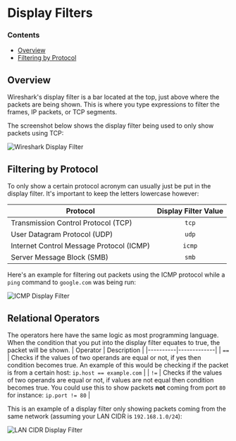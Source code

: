 # Display Filters
<!--TOC_START-->
### Contents
- [Overview](#overview)
- [Filtering by Protocol](#filtering-by-protocol)

<!--TOC_END-->
## Overview
Wireshark's display filter is a bar located at the top, just above where the packets are being shown.
This is where you type expressions to filter the frames, IP packets, or TCP segments.

The screenshot below shows the display filter being used to only show packets using TCP:

![Wireshark Display Filter](https://lh3.googleusercontent.com/VtovFjwfL1fIKWCN8cZ1D_D_gM0sRlACU-Tj0aOGRDkuVj1MFb7fw5oS4qLkcWMXNwDvFumS546eKLJqwMGztwep24tC-DQKgp13lLVO1SRSATgNERooMwBDqc4d6E3GmLFkg56HekgIiAaFp46KUfhNMlHMm8r0zfqYlHmgzj9F5Lu0LMD8Umk_MKZrDW-n0GGVBQabe4pEx0nO2OBXbJxCzJqWzUd9f9czTTWNacs2XTj2nl3kQdMxmFyM4GJoZNAORRyj60PwT83RGyprUwDNnlTXGojOqsrMzktKbUCIpIre4nSZN8vwl_kfKr69p-GDO-DBt9dMHZh7dw2gg2hH8eqOZA5FPs1bwTcJJySrBRzWmFV1u6DW1RySHfFFglno2r3wzWMeyrG0rMLZBYDZiBNfvlMOOTLG_jK8WZ-fyFBQ367oUerKerL6GKwSWvP86VfA1YhZNwrjSQvIxmJAZCbeFpU5A0LJkyNnolOashFVHqIktURpgc2ZkeyJa_hjFvN3qzJ6upw9f7pi-TTnoIhT6BP8W70LpGHuxxb_NncEQj6_sHm0Ksfnv14hz5yraDRKliSTzx87l4izwMSL45neSozGzpR_8feTc3ouSTyoS5hoE1lRLLg4UEmtbvlkWOC_oN2qQLs-QGgWCVu52jcyBEsUtVCFUHKOC7QxGm2227d1uHG0XjIYLITYd_sIgDAUo3oG7lskrtL06Xcchpjf31N4Hovmo3Z0inFOBThP=w1168-h404-no)

## Filtering by Protocol
To only show a certain protocol acronym can usually just be put in the display filter.
It's important to keep the letters lowercase however:

| Protocol | Display Filter Value |
|----------|:--------------------:|
| Transmission Control Protocol (TCP) | `tcp` |
| User Datagram Protocol (UDP) | `udp` |
| Internet Control Message Protocol (ICMP) | `icmp` |
| Server Message Block (SMB) | `smb` |

Here's an example for filtering out packets using the ICMP protocol while a `ping` command to `google.com` was being run:

![ICMP Display Filter](https://lh3.googleusercontent.com/U2zRdDiNO2U4i_ToQbjnaz6dONiqcPzH-SZLKm4lmvAuq02FGAYvL6yNHg2h08tp1gWWbhx1gsdIpl8QIo2OfMGet-YCRGu2Cb0Fep1BqKguzJnvHZL5oCm4RgeaiX_BrvCA308bNrfH9sbGq0KJR85jYTV_aNfMCLC6acSjq8XWUoJoWD3MXBEPChuuFXoj7tLny1qXz-ELT-w0jT6Rw7KBur1quMtxClg69d0VFfy-M0Eyncum08vYTNJhe-MXwWQ2vdx1jQj7tCrodoEGjNNISTfBD2WR-W3xsSrMvLaqXSL6Hs6XoYAiaPeQqT3_lW1Qk7JmYC6NlquJ6SUpASjeqynax5gcdnmPYGk_IprNRKCKcHkF_VbhK0YnCEjW1w3nH1C_UgYGfLlcfzYA5_6ks9oBm2OOPr21vLYaXeXSgZWXHrLppRNyDxRfRwW7chXvNFizuh79ilL2NbZtqPeen1RRvWtuoXonpSsiwMzijzonPrLhy90By0nwipxiw5z-5XlTOB_spZNfNyI8OoBv87ctqI03h5vmwFC7wS72RWhfHUK8XpJBOHAGdYVRf12BctgIxjp8mafb1ZYiLmntgGCIHQCozO88FBcx3-N-pU9s72xOQvaJW1OhNhRZlRIZpEOCiMakx18xS-HUOOngueoYFcxHvYADed6-ULgn0cGK-oNAFmArMPxf_5ar7d97xX2NE-GYaF4Wj1OduOxbjsNrAYQDCHKDsCG-Dnghxhag=w1168-h593-no)

## Relational Operators
The operators here have the same logic as most programming language.
When the condition that you put into the display filter equates to true, the packet will be shown.
| Operator | Description |
|----------|-------------|
| `==`     | Checks if the values of two operands are equal or not, if yes then condition becomes true. An example of this would be checking if the packet is from a certain host: `ip.host == example.com` |
| `!=`     | Checks if the values of two operands are equal or not, if values are not equal then condition becomes true. You could use this to show packets **not** coming from port `80` for instance: `ip.port != 80` |

This is an example of a display filter only showing packets coming from the same network (assuming your LAN CIDR is `192.168.1.0/24`):

![LAN CIDR Display Filter](https://lh3.googleusercontent.com/6CwjtGqMl4NkyBbg7vmK86Kl4G_Las0jBT55O4pRbRCLIqkGGJ2HyL5HmUMZWyTu4e1MQ63m5dLaXjlQJ3BFy-nk5NOStU-asvSoo_8vl3lW3Kg2x5eA6JR25pyOb72VyRj1yyh6JF7uwIWNPz4Ad0yZIxLzvIkEsAbOblv4UwuusxrVoKPosDqVad0ndkWthd-WWbhbW21m-wB3aM6z0vLrJ8oKwmVHejE_6fKg8WxlXc-56tp_kYVqHj2Wn0NAmPJZSSTsXUnKHOHvYvXxM1trL5UU0snyeDQ6EDZgCqbGMy1oeEcThQxOSw05GuL8OYS7yLm6nkPSz_6_VzQ5FteQBmpzEh1PqyGhAofMVSaCevCH764jn8SDNHWq0hBVQV9MpCbgTJk4LlQ7mu27J5PqrQb62oC_ifZir4OIApmp8RwMoy6ORsLeUgwvDUj0S9ogKM4LiunfwpQJfDv0dfujnBdmPl_E888jMzOrK6TNfhHl0kSzzJqftX9fR7iMDRC6W4BkQ2sWOuwKjPeCa_MWW1m7LZp5mcztXo7sWSOayTiQp6hoeYRtniDQWWwcLRrxJr-yh0tR0lCZRCJ3uKfMySLxuCHFvl3waw21WGFJuISKTMPlakdSdhR97GNiMWRLH_D3jR9fVlY2g4G8ieMwob8asaSDD7Fhlxh048gzpxhxPBvrjX3tifkcxWlkwvgdH4fJb6DRIF84KxULv4zA0QZizWsc0ubl2iG2MAyRKv8G=w914-h266-no)
